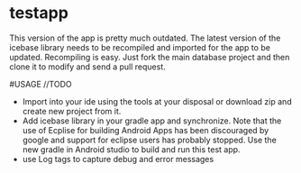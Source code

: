 # testapp
This version of the app is pretty much outdated. The latest version of the icebase library needs to be recompiled and imported for the app to be updated.
Recompiling is easy. Just fork the main database project and then clone it to modify and send a pull request.

#USAGE
//TODO

- Import into  your ide using the tools at your disposal or download zip and create new project from it.
- Add icebase library in your gradle app and synchronize. Note that the use of Ecplise for building Android Apps has been discouraged by google and support for eclipse users has probably stopped. Use the new gradle in Android studio to build and run this test app.
- use Log tags to capture debug and error messages
